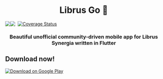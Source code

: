 <div align="center">
    <h1>Librus Go 🌺  </h1>
    <img src="https://app.bitrise.io/app/02c3e6938829bff8/status.svg?token=2T7T9IQFtjRdyMZokjfqPw&branch=master" style="float:left">
    <img src="https://travis-ci.com/MatisiekPL/librus-go.svg?branch=master" style="float:left">   
    <a href='https://coveralls.io/github/MatisiekPL/librus-go?branch=master' style="float:left; margin-left: 8px;"><img src='https://coveralls.io/repos/github/MatisiekPL/librus-go/badge.svg?branch=master' alt='Coverage Status' /></a>

</div>
<br>
<div align="center">
  <h3>Beautiful unofficial community-driven mobile app for Librus Synergia written in Flutter</h3>
</div>
<h2>Download now!</h2>
<a href="https://play.google.com/store/apps/details?id=pl.enteam.librus_go">
    <img alt="Download on Google Play" src="https://play.google.com/intl/en_us/badges/images/badge_new.png">
</a>
